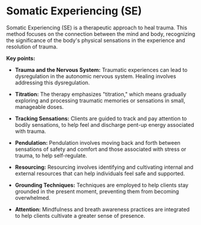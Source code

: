 # Somatic Experiencing (SE)

Somatic Experiencing (SE) is a therapeutic approach to heal trauma. This method focuses on the connection between the mind and body, recognizing the significance of the body's physical sensations in the experience and resolution of trauma.

**Key points:**

* **Trauma and the Nervous System:** Traumatic experiences can lead to dysregulation in the autonomic nervous system. Healing involves addressing this dysregulation.

* **Titration:** The therapy emphasizes "titration," which means gradually exploring and processing traumatic memories or sensations in small, manageable doses.

* **Tracking Sensations:** Clients are guided to track and pay attention to bodily sensations, to help feel and discharge pent-up energy associated with trauma.

* **Pendulation:** Pendulation involves moving back and forth between sensations of safety and comfort and those associated with stress or trauma, to help self-regulate.

* **Resourcing:** Resourcing involves identifying and cultivating internal and external resources that can help individuals feel safe and supported.

* **Grounding Techniques:** Techniques are employed to help clients stay grounded in the present moment, preventing them from becoming overwhelmed.

* **Attention:** Mindfulness and breath awareness practices are integrated to help clients cultivate a greater sense of presence.
